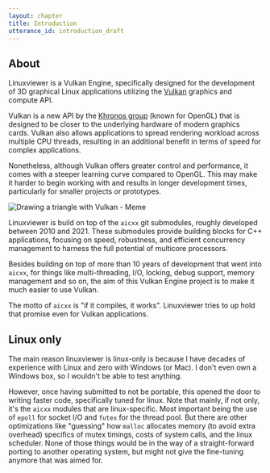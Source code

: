 ```yaml
---
layout: chapter
title: Introduction
utterance_id: introduction_draft
---
```


## About

Linuxviewer is a Vulkan Engine, specifically designed for
the development of 3D graphical Linux applications utilizing
the [Vulkan](https://www.khronos.org/vulkan/) graphics and compute API.

Vulkan is a new API by the [Khronos group](https://www.khronos.org/) (known for OpenGL)
that is designed to be closer to the underlying hardware of modern graphics cards.
Vulkan also allows applications to spread rendering workload across multiple CPU threads,
resulting in an additional benefit in terms of speed for complex applications.

Nonetheless, although Vulkan offers greater control and performance, it comes with a
steeper learning curve compared to OpenGL. This may make it harder to begin working with
and results in longer development times, particularly for smaller projects or prototypes.

<img src="{{ '/assets/VulkanMemeBigBook.png' | relative_url }}" alt="Drawing a triangle with Vulkan - Meme" id="bigbook" />

Linuxviewer is build on top of the `aicxx` git submodules, roughly developed between 2010 and 2021.
These submodules provide building blocks for C++ applications, focusing on speed, robustness,
and efficient concurrency management to harness the full potential of multicore processors.

Besides building on top of more than 10 years of development that went into `aicxx`,
for things like multi-threading, I/O, locking, debug support, memory management and
so on, the aim of this Vulkan Engine project is to make it much easier to use Vulkan.

The motto of `aicxx` is "if it compiles, it works". Linuxviewer tries to up hold that promise
even for Vulkan applications.

## Linux only

The main reason linuxviewer is linux-only is because I have decades of experience with
Linux and zero with Windows (or Mac). I don't even own a Windows box, so I wouldn't be able
to test anything.

However, once having submitted to not be portable, this opened the door to writing faster code,
specifically tuned for linux. Note that mainly, if not only, it's the `aicxx` modules that are linux-specific.
Most important being the use of `epoll` for socket I/O and `futex` for the thread pool.
But there are other optimizations like "guessing" how `malloc` allocates memory (to avoid extra overhead)
specifics of mutex timings, costs of system calls, and the linux scheduler.
None of those things would be in the way of a straight-forward porting to another operating system,
but might not give the fine-tuning anymore that was aimed for.
